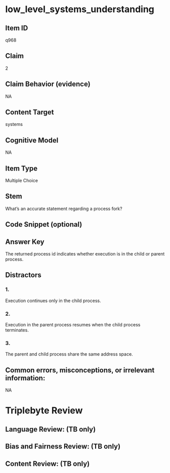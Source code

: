 # low_level_systems_understanding

## Item ID
q968

## Claim
2

## Claim Behavior (evidence)
NA

## Content Target
systems

## Cognitive Model
NA

## Item Type
Multiple Choice

## Stem
What’s an accurate statement regarding a process fork?

## Code Snippet (optional)


## Answer Key
The returned process id indicates whether execution is in the child or parent process.

## Distractors

### 1.
Execution continues only in the child process.

### 2.
Execution in the parent process resumes when the child process terminates.

### 3.
The parent and child process share the same address space.

## Common errors, misconceptions, or irrelevant information:
NA

# Triplebyte Review


## Language Review: (TB only)


## Bias and Fairness Review: (TB only)


## Content Review: (TB only)

